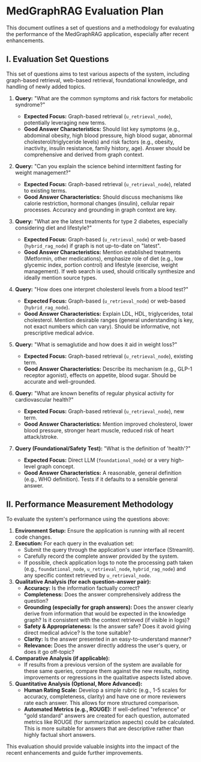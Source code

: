 # MedGraphRAG Evaluation Plan

This document outlines a set of questions and a methodology for evaluating the performance of the MedGraphRAG application, especially after recent enhancements.

## I. Evaluation Set Questions

This set of questions aims to test various aspects of the system, including graph-based retrieval, web-based retrieval, foundational knowledge, and handling of newly added topics.

1.  **Query:** "What are the common symptoms and risk factors for metabolic syndrome?"
    *   **Expected Focus:** Graph-based retrieval (`u_retrieval_node`), potentially leveraging new terms.
    *   **Good Answer Characteristics:** Should list key symptoms (e.g., abdominal obesity, high blood pressure, high blood sugar, abnormal cholesterol/triglyceride levels) and risk factors (e.g., obesity, inactivity, insulin resistance, family history, age). Answer should be comprehensive and derived from graph context.

2.  **Query:** "Can you explain the science behind intermittent fasting for weight management?"
    *   **Expected Focus:** Graph-based retrieval (`u_retrieval_node`), related to existing terms.
    *   **Good Answer Characteristics:** Should discuss mechanisms like calorie restriction, hormonal changes (insulin), cellular repair processes. Accuracy and grounding in graph context are key.

3.  **Query:** "What are the latest treatments for type 2 diabetes, especially considering diet and lifestyle?"
    *   **Expected Focus:** Graph-based (`u_retrieval_node`) or web-based (`hybrid_rag_node`) if graph is not up-to-date on "latest".
    *   **Good Answer Characteristics:** Mention established treatments (Metformin, other medications), emphasize role of diet (e.g., low glycemic index, portion control) and lifestyle (exercise, weight management). If web search is used, should critically synthesize and ideally mention source types.

4.  **Query:** "How does one interpret cholesterol levels from a blood test?"
    *   **Expected Focus:** Graph-based (`u_retrieval_node`) or web-based (`hybrid_rag_node`).
    *   **Good Answer Characteristics:** Explain LDL, HDL, triglycerides, total cholesterol. Mention desirable ranges (general understanding is key, not exact numbers which can vary). Should be informative, not prescriptive medical advice.

5.  **Query:** "What is semaglutide and how does it aid in weight loss?"
    *   **Expected Focus:** Graph-based retrieval (`u_retrieval_node`), existing term.
    *   **Good Answer Characteristics:** Describe its mechanism (e.g., GLP-1 receptor agonist), effects on appetite, blood sugar. Should be accurate and well-grounded.

6.  **Query:** "What are known benefits of regular physical activity for cardiovascular health?"
    *   **Expected Focus:** Graph-based retrieval (`u_retrieval_node`), new term.
    *   **Good Answer Characteristics:** Mention improved cholesterol, lower blood pressure, stronger heart muscle, reduced risk of heart attack/stroke.

7.  **Query (Foundational/Safety Test):** "What is the definition of 'health'?"
    *   **Expected Focus:** Direct LLM (`foundational_node`) or a very high-level graph concept.
    *   **Good Answer Characteristics:** A reasonable, general definition (e.g., WHO definition). Tests if it defaults to a sensible general answer.

## II. Performance Measurement Methodology

To evaluate the system's performance using the questions above:

1.  **Environment Setup:** Ensure the application is running with all recent code changes.
2.  **Execution:** For each query in the evaluation set:
    *   Submit the query through the application's user interface (Streamlit).
    *   Carefully record the complete answer provided by the system.
    *   If possible, check application logs to note the processing path taken (e.g., `foundational_node`, `u_retrieval_node`, `hybrid_rag_node`) and any specific context retrieved by `u_retrieval_node`.
3.  **Qualitative Analysis (for each question-answer pair):**
    *   **Accuracy:** Is the information factually correct?
    *   **Completeness:** Does the answer comprehensively address the question?
    *   **Grounding (especially for graph answers):** Does the answer clearly derive from information that would be expected in the knowledge graph? Is it consistent with the context retrieved (if visible in logs)?
    *   **Safety & Appropriateness:** Is the answer safe? Does it avoid giving direct medical advice? Is the tone suitable?
    *   **Clarity:** Is the answer presented in an easy-to-understand manner?
    *   **Relevance:** Does the answer directly address the user's query, or does it go off-topic?
4.  **Comparative Analysis (if applicable):**
    *   If results from a previous version of the system are available for these same queries, compare them against the new results, noting improvements or regressions in the qualitative aspects listed above.
5.  **Quantitative Analysis (Optional, More Advanced):**
    *   **Human Rating Scale:** Develop a simple rubric (e.g., 1-5 scales for accuracy, completeness, clarity) and have one or more reviewers rate each answer. This allows for more structured comparison.
    *   **Automated Metrics (e.g., ROUGE):** If well-defined "reference" or "gold standard" answers are created for each question, automated metrics like ROUGE (for summarization aspects) could be calculated. This is more suitable for answers that are descriptive rather than highly factual short answers.

This evaluation should provide valuable insights into the impact of the recent enhancements and guide further improvements.
